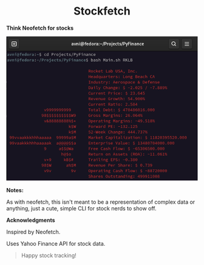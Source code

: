 <div align="center">

# Stockfetch
</div>

**Think Neofetch for stocks**

![RKLB Screenie](./RKLB)

**Notes:**

As with neofetch, this isn't meant to be a representation of complex data or anything, just a cute, simple CLI for stock nerds to show off.

**Acknowledgments**

Inspired by Neofetch.

Uses Yahoo Finance API for stock data.

> Happy stock tracking!

